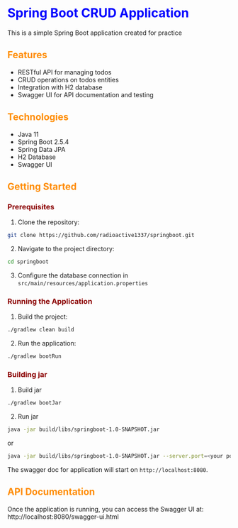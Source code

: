 <style>
h1 {color: #0000FF;}
h2 {color: #FF8C00;}
h3 {color: #8B0000;}
</style>

# Spring Boot CRUD Application

This is a simple Spring Boot application created for practice

## Features

- RESTful API for managing todos
- CRUD operations on todos entities
- Integration with H2 database
- Swagger UI for API documentation and testing

## Technologies

- Java 11
- Spring Boot 2.5.4
- Spring Data JPA
- H2 Database
- Swagger UI

## Getting Started

### Prerequisites

1. Clone the repository:
~~~bash
git clone https://github.com/radioactive1337/springboot.git
~~~
2. Navigate to the project directory:
~~~bash
cd springboot
~~~
3. Configure the database connection in `src/main/resources/application.properties`

### Running the Application

1. Build the project:
~~~bash
./gradlew clean build
~~~
2. Run the application:
~~~bash
./gradlew bootRun
~~~

### Building jar

1. Build jar
~~~bash
./gradlew bootJar
~~~
2. Run jar
~~~bash
java -jar build/libs/springboot-1.0-SNAPSHOT.jar
~~~
or
~~~bash
java -jar build/libs/springboot-1.0-SNAPSHOT.jar --server.port=<your port>
~~~

The swagger doc for application will start on `http://localhost:8080`.

## API Documentation

Once the application is running, you can access the Swagger UI at: http://localhost:8080/swagger-ui.html

